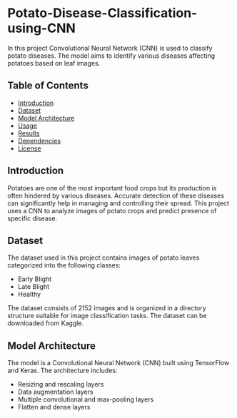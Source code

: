 # Potato-Disease-Classification-using-CNN

In this project Convolutional Neural Network (CNN) is used to classify potato diseases. The model aims to identify various diseases affecting potatoes based on leaf images.

## Table of Contents
- [Introduction](#introduction)
- [Dataset](#dataset)
- [Model Architecture](#model-architecture)
- [Usage](#usage)
- [Results](#results)
- [Dependencies](#dependencies)
- [License](#license)

## Introduction

Potatoes are one of the most important food crops but its production is often hindered by various diseases. Accurate detection of these diseases can significantly help in managing and controlling their spread. This project uses a CNN to analyze images of potato crops and predict presence of specific disease.

## Dataset

The dataset used in this project contains images of potato leaves categorized into the following classes:
- Early Blight
- Late Blight
- Healthy

The dataset consists of 2152 images and is organized in a directory structure suitable for image classification tasks. The dataset can be downloaded from Kaggle.

## Model Architecture

The model is a Convolutional Neural Network (CNN) built using TensorFlow and Keras. The architecture includes:
- Resizing and rescaling layers
- Data augmentation layers
- Multiple convolutional and max-pooling layers
- Flatten and dense layers








